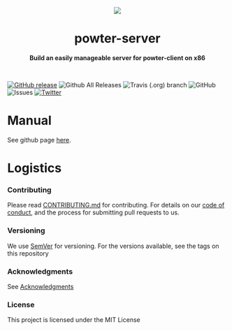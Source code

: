 <p align="center">
  <img src="https://www.lucidchart.com/publicSegments/view/a1863984-dd69-4ff4-bcad-f031b768fdea/image.png">
</p>

<h1 align="center"> powter-server </h1>
<p align="center">
  <b >Build an easily manageable server for powter-client on x86</b>
</p>
<br>

[![GitHub release](https://img.shields.io/github/release-pre/hilanderas/powter-server.svg)](https://github.com/hilanderas/powter-server/releases)
![Github All Releases](https://img.shields.io/github/downloads/hilanderas/powter-server/total.svg)
![Travis (.org) branch](https://img.shields.io/travis/hilanderas/powter-server.svg)
![GitHub](https://img.shields.io/github/license/hilanderas/powter-server.svg)
![Issues](https://img.shields.io/github/issues/hilanderas/powter-server.svg)
[![Twitter](https://img.shields.io/twitter/url/https/github.com/hilanderas/powter-server.svg?style=social)](https://twitter.com/intent/tweet?text=Wow:&url=https%3A%2F%2Fgithub.com%2Fhilanderas%2Fpowter-server)


# Manual
See github page [here](https://hilanderas.github.io/powter-server).

# Logistics

### Contributing

Please read [CONTRIBUTING.md](https://hilanderas.github.io/powter-server/en/contribution/CONTRIBUTE.html) for contributing.
For details on our [code of conduct](https://github.com/hilanderas/powter-server/blob/master/.github/CODE_OF_CONDUCT.md), and the process for submitting pull requests to us.

### Versioning

We use [SemVer](http://semver.org/) for versioning. For the versions available, see the tags on this repository

### Acknowledgments

See [Acknowledgments](https://github.com/hilanderas/powter-server/blob/master/.github/AKNOWLEDGEMENTS.md) 


### License 

This project is licensed under the MIT License
